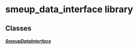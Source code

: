 


# smeup_data_interface library











## Classes

##### [SmeupDataInterface](../smeup_models_widgets_smeup_data_interface/SmeupDataInterface-class.md)



 
















